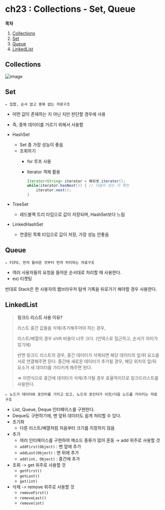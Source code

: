 # ch23 : Collections - Set, Queue

**목차**
1. [Collections](#collections)
2. [Set](#set)
3. [Queue](#queue)
4. [LinkedList](#linkedlist)

## Collections

![image](https://user-images.githubusercontent.com/77563814/184531336-763b525c-7110-41cc-9171-6c6b0957be0a.png)


## Set

<aside>
  
    ✏️ 집합, 순서 없고 중복 없는 자료구조

</aside>

- 어떤 값이 존재하는 지 아닌 지만 판단할 경우에 사용
- 즉, 중복 데이터를 거르기 위해서 사용함
- HashSet
    - Set 중 가장 성능이 좋음
    - 조회하기
        - for 루프 사용
        - Iterator 객체 활용
            
            ```java
            Iterator<String> iterator = 해쉬셋.iterator();
            while(iterator.hasNext()) { // 다음이 있는 지 확인
            	iterator.next();
            }
            ```
            
- TreeSet
    - 레드블랙 트리 타입으로 값이 저장되며, HashSet보다 느림
- LinkedHashSet
    - 연결된 목록 타입으로 값이 저장, 가장 성능 안좋음

## Queue

<aside>
  
    ✏️ FIFO, 먼저 들어온 것부터 먼저 처리하는 자료구조

</aside>

- 여러 사용자들의 요청을 들어온 순서대로 처리할 때 사용한다.
- ex) 티켓팅

반대로 Stack은 한 사용자의 웹브라우저 탐색 기록을 뒤로가기 해야할 경우 사용한다.

## LinkedList

> **링크드 리스트 사용 이유?**
> 
> 
> 
> 리스트 중간 값들을 삭제/추가해주어야 하는 경우, 
> 
> 리스트/배열의 경우 shift 비용이 너무 크다. (인덱스로 접근하고, 순서가 의미가 있기에)
> 
> 반면 링크드 리스트의 경우, 중간 데이터가 삭제되면 해당 데이터의 앞/뒤 요소를 서로 연결해주면 된다. 중간에 새로운 데이터가 추가될 경우, 해당 위치의 앞/뒤 요소가 새 데이터를 가리키게 해주면 된다. 
> 
> ⇒ 이런식으로 중간에 데이터가 삭제/추가될 경우 효율적이므로 링크드리스트를 사용한다.
> 

<aside>
  
    ✏️ 노드가 데이터와 포인터를 가지고 있고, 노드의 포인터가 이전/다음 노드를 가리키는 자료구조

</aside>

- List, Queue, Deque 인터페이스를 구현한다.
- Deque도 구현하기에, 맨 앞뒤 데이터도 쉽게 처리할 수 있다.
- 초기화
    - 다른 리스트/배열처럼 처음부터 크기를 지정하지 않음
- 추가
    - 여러 인터페이스를 구현하여 메소드 종류가 많아 혼동 → add 위주로 사용할 것
    - `addFirst(Object)` : 맨 앞에 추가
    - `addLast(Object)` : 맨 뒤에 추가
    - `add(int, Object)` :  중간에 추가
- 조회 -> get 위주로 사용할 것
    - `getFirst()`
    - `getLast()`
    - `get(int)`
- 삭제 -> remove 위주로 사용할 것
    - `removeFirst()`
    - `removeLast()`
    - `remove(int)`
